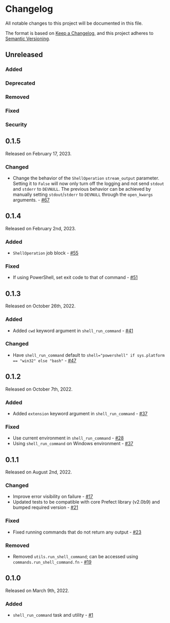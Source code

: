 # Changelog

All notable changes to this project will be documented in this file.

The format is based on [Keep a Changelog](https://keepachangelog.com/en/1.0.0/),
and this project adheres to [Semantic Versioning](https://semver.org/spec/v2.0.0.html).

## Unreleased

### Added

### Deprecated

### Removed

### Fixed

### Security

## 0.1.5

Released on February 17, 2023.

### Changed
- Change the behavior of the `ShellOperation` `stream_output` parameter. Setting it to `False` will now only turn off the logging and not send `stdout` and `stderr` to `DEVNULL`. The previous behavior can be achieved by manually setting `stdout`/`stderr` to `DEVNULL` through the `open_kwargs` arguments. - [#67](https://github.com/PrefectHQ/prefect-shell/issues/67)

## 0.1.4

Released on February 2nd, 2023.

### Added

- `ShellOperation` job block - [#55](https://github.com/PrefectHQ/prefect-shell/pull/55)

### Fixed

- If using PowerShell, set exit code to that of command - [#51](https://github.com/PrefectHQ/prefect-shell/pull/51)

## 0.1.3

Released on October 26th, 2022.

### Added

- Added `cwd` keyword argument in `shell_run_command` - [#41](https://github.com/PrefectHQ/prefect-shell/pull/41)

### Changed
- Have `shell_run_command` default to `shell="powershell" if sys.platform == "win32" else "bash"` - [#47](https://github.com/PrefectHQ/prefect-shell/pull/47)

## 0.1.2

Released on October 7th, 2022.

### Added

- Added `extension` keyword argument in `shell_run_command` - [#37](https://github.com/PrefectHQ/prefect-shell/pull/37)

### Fixed

- Use current environment in `shell_run_command` - [#28](https://github.com/PrefectHQ/prefect-shell/pull/28)
- Using `shell_run_command` on Windows environment - [#37](https://github.com/PrefectHQ/prefect-shell/pull/37)

## 0.1.1

Released on August 2nd, 2022.

### Changed

- Improve error visibility on failure - [#17](https://github.com/PrefectHQ/prefect-shell/pull/17)
- Updated tests to be compatible with core Prefect library (v2.0b9) and bumped required version - [#21](https://github.com/PrefectHQ/prefect-shell/pull/21)

### Fixed
- Fixed running commands that do not return any output - [#23](https://github.com/PrefectHQ/prefect-shell/pull/23)

### Removed
- Removed `utils.run_shell_command`; can be accessed using `commands.run_shell_command.fn` - [#19](https://github.com/PrefectHQ/prefect-shell/pull/19)

## 0.1.0

Released on March 9th, 2022.

### Added

- `shell_run_command` task and utility - [#1](https://github.com/PrefectHQ/prefect-shell/pull/1)
